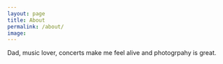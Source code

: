 ```yaml
---
layout: page
title: About
permalink: /about/
image:
---
```


Dad, music lover, concerts make me feel alive and photogrpahy is great.

